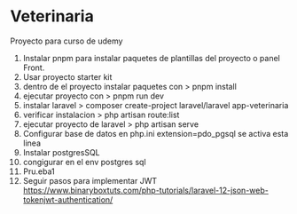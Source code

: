 # Veterinaria
Proyecto para curso de udemy

1. Instalar pnpm para instalar paquetes de plantillas del proyecto o panel Front.
2. Usar proyecto starter kit
3. dentro de el proyecto instalar paquetes con > pnpm install
4. ejecutar proyecto con > pnpm run dev
5. instalar laravel  > composer create-project laravel/laravel app-veterinaria
6. verificar instalacion > php artisan route:list
7. ejecutar proyecto de laravel > php artisan serve
8. Configurar base de datos en php.ini extension=pdo_pgsql se activa esta linea
9. Instalar postgresSQL
10. congigurar en el env postgres sql
11. Pru.eba1
12. Seguir pasos para implementar JWT https://www.binaryboxtuts.com/php-tutorials/laravel-12-json-web-tokenjwt-authentication/




